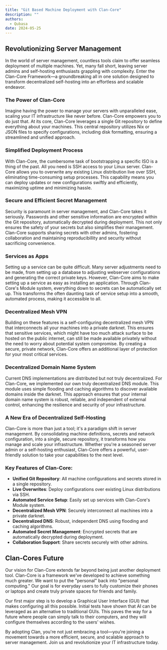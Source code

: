 ```yaml
---
title: "Git Based Machine Deployment with Clan-Core"
description: ""
authors:
  - Qubasa
date: 2024-05-25
---
```

## Revolutionizing Server Management

In the world of server management, countless tools claim to offer seamless deployment of multiple machines. Yet, many fall short, leaving server admins and self-hosting enthusiasts grappling with complexity. Enter the Clan-Core Framework—a groundbreaking all in one solution designed to transform decentralized self-hosting into an effortless and scalable endeavor.

### The Power of Clan-Core

Imagine having the power to manage your servers with unparalleled ease, scaling your IT infrastructure like never before. Clan-Core empowers you to do just that. At its core, Clan-Core leverages a single Git repository to define everything about your machines. This central repository utilizes Nix or JSON files to specify configurations, including disk formatting, ensuring a streamlined and unified approach.

### Simplified Deployment Process

With Clan-Core, the cumbersome task of bootstrapping a specific ISO is a thing of the past. All you need is SSH access to your Linux server. Clan-Core allows you to overwrite any existing Linux distribution live over SSH, eliminating time-consuming setup processes. This capability means you can deploy updates or new configurations swiftly and efficiently, maximizing uptime and minimizing hassle.

### Secure and Efficient Secret Management

Security is paramount in server management, and Clan-Core takes it seriously. Passwords and other sensitive information are encrypted within the Git repository, automatically decrypted during deployment. This not only ensures the safety of your secrets but also simplifies their management. Clan-Core supports sharing secrets with other admins, fostering collaboration and maintaining reproducibillity and security without sacrificing convenience.

### Services as Apps

Setting up a service can be quite difficult. Many server adjustments need to be made, from setting up a database to adjusting webserver configurations and generating the correct private keys. However, Clan-Core aims to make setting up a service as easy as installing an application. Through Clan-Core's Module system, everything down to secrets can be automatically set up. This transforms the often daunting task of service setup into a smooth, automated process, making it accessible to all.

### Decentralized Mesh VPN

Building on these features is a self-configuring decentralized mesh VPN that interconnects all your machines into a private darknet. This ensures that sensitive services, which might have too much attack surface to be hosted on the public internet, can still be made available privately without the need to worry about potential system compromise. By creating a secure, private network, Clan-Core offers an additional layer of protection for your most critical services.

### Decentralized Domain Name System

Current DNS implementations are distributed but not truly decentralized. For Clan-Core, we implemented our own truly decentralized DNS module. This module uses simple flooding and caching algorithms to discover available domains inside the darknet. This approach ensures that your internal domain name system is robust, reliable, and independent of external control, enhancing the resilience and security of your infrastructure.


### A New Era of Decentralized Self-Hosting

Clan-Core is more than just a tool; it's a paradigm shift in server management. By consolidating machine definitions, secrets and network configuration, into a single, secure repository, it transforms how you manage and scale your infrastructure. Whether you're a seasoned server admin or a self-hosting enthusiast, Clan-Core offers a powerful, user-friendly solution to take your capabilities to the next level.


### Key Features of Clan-Core:

- **Unified Git Repository**: All machine configurations and secrets stored in a single repository.
- **Live Overwrites**: Deploy configurations over existing Linux distributions via SSH.
- **Automated Service Setup**: Easily set up services with Clan-Core's Module system.
- **Decentralized Mesh VPN**: Securely interconnect all machines into a private darknet.
- **Decentralized DNS**: Robust, independent DNS using flooding and caching algorithms.
- **Automated Secret Management**: Encrypted secrets that are automatically decrypted during deployment.
- **Collaboration Support**: Share secrets securely with other admins.


## Clan-Cores Future

Our vision for Clan-Core extends far beyond being just another deployment tool. Clan-Core is a framework we've developed to achieve something much greater. We want to put the "personal" back into "personal computing." Our goal is for everyday users to fully customize their phones or laptops and create truly private spaces for friends and family.

Our first major step is to develop a Graphical User Interface (GUI) that makes configuring all this possible. Initial tests have shown that AI can be leveraged as an alternative to traditional GUIs. This paves the way for a future where people can simply talk to their computers, and they will configure themselves according to the users' wishes. 

By adopting Clan, you're not just embracing a tool—you're joining a movement towards a more efficient, secure, and scalable approach to server management. Join us and revolutionize your IT infrastructure today.




